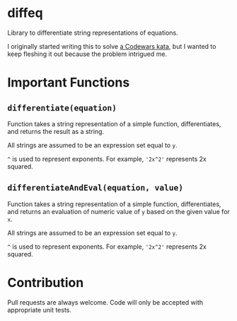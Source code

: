 # diffeq

Library to differentiate string representations of equations.

I originally started writing this to solve [a Codewars
kata](https://www.codewars.com/kata/566584e3309db1b17d000027), but I wanted to
keep fleshing it out because the problem intrigued me.

# Important Functions

## `differentiate(equation)`

Function takes a string representation of a simple function, differentiates,
and returns the result as a string.

All strings are assumed to be an expression set equal to `y`.

`^` is used to represent exponents. For example, `'2x^2'` represents 2x
squared.

## `differentiateAndEval(equation, value)`

Function takes a string representation of a simple function, differentiates,
and returns an evaluation of numeric value of `y` based on the given value for
`x`.

All strings are assumed to be an expression set equal to `y`.

`^` is used to represent exponents. For example, `'2x^2'` represents 2x
squared.

# Contribution

Pull requests are always welcome. Code will only be accepted with appropriate
unit tests.

